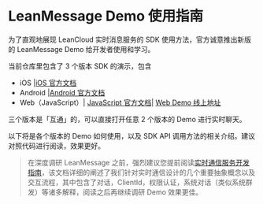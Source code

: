 # LeanMessage Demo 使用指南
为了直观地展现 LeanCloud 实时消息服务的 SDK 使用方法，官方诚意推出新版的 LeanMessage Demo 给开发者使用和学习。

当前仓库里包含了 3 个版本 SDK 的演示，包含

* iOS |[iOS 官方文档](https://leancloud.cn/docs/realtime_guide-ios.html)
* Android |[Android 官方文档](https://leancloud.cn/docs/realtime_guide-android.html)
* Web（JavaScript）| [JavaScript 官方文档](https://leancloud.cn/docs/realtime_guide-js.html)| [Web Demo 线上地址](http://leancloud.github.io/leanmessage-demo)

三个版本是「互通」的，可以直接打开任意 2 个版本的 Demo 进行实时聊天。

以下将是各个版本的 Demo 如何使用，以及 SDK API 调用方法的相关介绍。建议对照代码进行阅读，效果更好。


> 在深度调研 LeanMessage 之前，强烈建议您提前阅读[实时通信服务开发指南](https://leancloud.cn/docs/realtime_v2.html)，该文档详细的阐述了我们针对实时通信设计的几个重要抽象概念以及交互流程，其中包含了对话，ClientId，权限认证，系统对话（类似系统群发）等诸多解释，阅读之后再继续调研 Demo 效果更佳。

